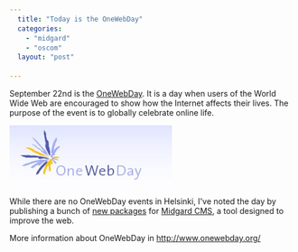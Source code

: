 ```yaml
---
  title: "Today is the OneWebDay"
  categories: 
    - "midgard"
    - "oscom"
  layout: "post"

---
```

September 22nd is the [OneWebDay][1]. It is a day when users of the World Wide Web are encouraged to show how the Internet affects their lives. The purpose of the event is to globally celebrate online life.

![One Web Day](/files/onewebday.jpg)

While there are no OneWebDay events in Helsinki, I've noted the day by publishing a bunch of [new packages][2] for [Midgard CMS][3], a tool designed to improve the web.

More information about OneWebDay in <http://www.onewebday.org/>

[1]: http://en.wikipedia.org/wiki/One_Web_Day
[2]: http://pear.midcom-project.org/
[3]: http://www.midgard-project.org/
